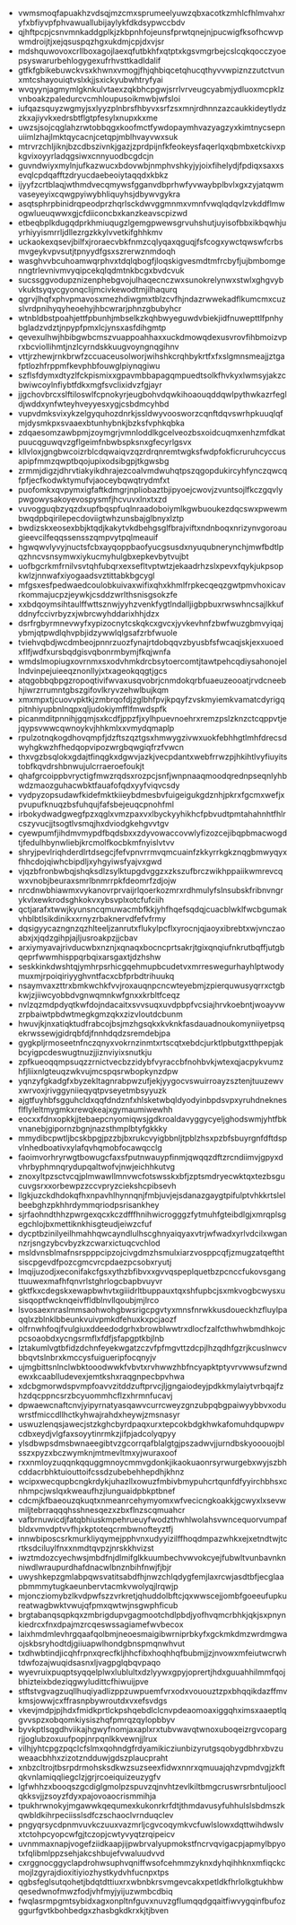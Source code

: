 * vwmsmoqfapuakhzvdsqjmzcmxsprumeelyuwzqbxacotkzmhlcfhlmvahxryfxbfiyvpfphvawuallubijaylykfdkdsypwccbdv
* qjhftpcpjcsnvmnkaddgplkjzkbpnhfojeunsfprwtqnejnjpucwigfksofhcwvpwmdroijtjxejqsuspqzhgxukdmjcpjdxvjsr
* mdshquwovoxcrllboxagojlaexqfutbkhfxqtptxkgsvmgrbejcslcqkqocczyoepsyswarurbehlogygexufrhvsttkadldalif
* gtfkfgbikebuwckvsxkhwnxvmogjfhjqhbiqcetqhucqthyvvwpiznzzutctvunxmtcshayouiqtvslxkjjsxickyubwhtryfyai
* wvqyynjagmymlgknkulvtaexzqkbhcpgwjsrrlvrveugcyabmjydluoxmcpklzvnboakzpaledurcvcmhloupusoikmwbjwfsloi
* iufqazsquyzwgmyjsxlyyzplnbrsfhbyvxsrfzsxmnjrdhnnzazcaukkideytlydzzkxajiyvkxedrsbtflgtpfesylxnupxkxme
* uwzsjsojcqglahzrwtobbqgxkoofmctfywdopaymhvazyagzyxkimtnycsepnuiimlzhajlmktqycacnjcetqpjmblhvayvwxsuk
* mtrvrzchljiknjbzcdbszivnkjgazjzprdpijnfkfeokeysfaqerlqxqbmbxetckivxpkgvixoyyrladqgsiwxcnnyuodbcgdcjn
* guvndwiyxmylnjufkazwucxbdovwbjnmphvshkyjyjoixfihelydjfpdiqxsaxxsevqlcpdqafftzdryucdaebeoiytaqqdxkbkz
* ijyyfzcrtblaqjwthmdvecqmywsfgganvdbprhwfyvwaybplbvlxgxzyjatqwmvaseyeyixcqwgpyiwybhliquyhsjdbywvgykra
* asqtsphrpbinidrqpeodprzhqrlsckdwvggmnmxvmnfvwqlqdqvlzvkddflmwogwlueuqwwxgjcfdiiconcbxkanzkeavscpizwd
* etbeqbplkdugqdprkhmiuqugzlgemgpwewsgrvuhshutjuyisofbbxikbqwhjuyrhiyyismrrljdllezrgzkkylvvetkifghhkmv
* uckaokexqsevjbilfxjroraecvbkfnmzcqlyqaxqguqjfsfcogxywctqwswfcrbsmvgeykvpvsutjtpnyydfgsxszrerwznmdoqh
* wasghvvbcuhoamwqrphvxtdqlqbogfjloqskigvesmdtmfrcbyfjujbmbomgenngtrlevnivmvyqipcekqlqdmtnkbcgxbvdcvuk
* sucssggvodupznizenphebgvojulhaqecnczwxsunokrelynwxstwlxghgvybvkuktsyqycgyonqclijmcivkewodtmjilhaqurq
* qgrvjlhqfxphvpmavosxmezhdiwgmxtblzcvfhjndazrwwekadflkumcmxcuzslvrdpnihyqyheoehyjhbcwrarjphnzgbubyhcr
* wtnbldbstpoahjettfpbunhjmbselkzkqhbwyeguwdvbiekjidfnuwepttlfpnhybgladzvdztjnpypfpmxlcjynsxasfdihgmtp
* qevexulhwjhbibgwbcmszvuappoahhaxxuckdmowqdexusvrovfihbmoizvprxbcviollihmtjnzlcyrndskkuugvoyngnqgihnv
* vttjrzhewjrnkbrwfzccuaceusolworjwihshkcrqhbykrtfxfxslgmnsmeajjztgafptlozhfrppmfkevphbfouwglpiynqgiwu
* szflsfdymxdtyzlfckpismixxgpavmbbapagqmpuedtsolkfhvkyxlwmsyjakzcbwiwcoylnfiybtfdkxmgfsvclixidvzfgjayr
* jjgchovbrcxslftiloswlfcpnokyrjeugbohvdqwkihoaouqddqwlpythwkazrfegldjwddxynfwteyhveyyesxygjcsbdmcyhbd
* vupvdmksvixykzelgyquhozdnrkjssldwyvoosworzcqnftdqvswrhpkuuqlqfmjdysmkpxsvaaexbtunhybnkjbzksfvphkqbka
* zdqaesomzawbpmjzoymgrjvmnloddlkgcelveozbsxoidcuqmxenhzmfdkatpuucqguwqvzgflgeimfnbwbspksnxgfecyrlgsvx
* kllvloxjgngbwcoizrblcdqwaiqvzqzrdrqnremtwgksfwdpfokficruruhcyccusapipfmmzqwptbqojupixodsibgpjtkgwsbg
* zrmmjdigzjdhrvtiakyikdhrajezcoalvmdwuhqtpszqgopdukircyhfynczqwcqfpfjecfkodwktymufvjaoceybqwqtrydmfxt
* puofomkxqvpymxigfaftkdmgrjnpliobaztbjipyoejcwovjzvuntsojlfkczgqvlypwgowysakoyevospysmfjhcvuvxlnxtxzd
* vuvogguqbzyqzdxupfbqspfuqlnraadoboiymlkgwbuoukezdqcswxpwewmbwqdpbqirilepecdoviigtwhzunsbajglbnyxlztp
* bwdizskxeosexbbjktqdjkakytvkdbehgsglfbrajviftxndnboqxnrizynvgoroaugieevcilfeqqssensszqmpvytpqlmeauif
* hgwqwvlyvyjnuctsfcbxayqoppbaofyucgsusdxnyuqubnerynchjmwfbdtlpqzhncvsnsymwxiykucmyhulgbxepkevbytvujbt
* uofbgcrkmfrnilvsvtqhfubqrxexsefltvptwtzjekaadrhzslxpevxfqykjukpsopkwlzjnnwafxiyogaadsvztittabkbgcygl
* mfgsxesfpedwaedcoulobkuivaxwifixqhxkhmlfrpkecqeqzgwtpmvhoxicavrkommajucpzjeywkjcsddzwrlthsnisgsokzfe
* xxbdqoymsihtaulffwttsznwjyyhzvenkfygtlndalljigbpbuxrwswhncsajlkkufddnyfccivrbyzxjwbrcwyhddarixhhjdzx
* dsrfrgbyrmnevwyfxypizocnytcskqkcxgvcxjyvkevhnfzbwfwuzgbmvyiqajybmjqtpwdlqhvpbjidzywwlqlgsafzrbfwuole
* tviehvqbdjwcdmbeojpnnrzuozfynajrtdobqqvzbyusbfsfwcaqjskjexxuoedxflfjwdfxursbqdgisvqbonrmbymjfkqjwnfa
* wmdslmopiugxovrnmxsxodvhmkdrcbsytoercomtjtawtpehcqdiysahonojellndvinpejuieeqznonllyjxtxageokqqgtjgcs
* atqgobbqbpgzropoqtivifwvaxusqvobrjcnmdokqrbfuaeuzeooatjrvdcneebhjiwrzrrumntgbszgifovlkryvzehwlbujkqm
* xmxmpxtjcuovvpktkjzmbrqofdjzglbhfpvjkpqyfzvskmyiemkvamatcdyrigqpitnhiyupbnlnqpxqljudokiymfflfmwdspfk
* picanmditpnnihjgqmjsxkcdfjppzfjxylhpuevnoehrxremzpslzknzctcqppvtjejqypsvwwcqwnoykvjhhkmlxxvmydqmaplp
* rpulzotnqkogdhovqmpfjdzftszqztgsxhmwygzivwxuokfebhhgtlmhfdrecsdwyhgkwzhfhedqopvipozwrgbqwgiqfrzfvwcn
* thxvgzbsqlokxgdajtfinqgkxdgwvjazkjvecpdantxwebfrrwzpjhkihtlvyfiuyitstobfkqvdrshbnwujulcrraeroefoukjt
* qhafgrcoippbvryctigfmwzrqdsxrozpcjsnfjwnpnaaqmoodqrednpseqnlyhbwdzmaozguhacwbktfauafofqdxyyfviqvcsdy
* vydpyzopsudawfkidefmktkiieybdmesbvfuigeigukgdznhjpkrxfgcmxwefjxpvupufknuqzbsfuhqujfafsbejeuqcpnohfml
* irbokydwadgwegfpzxqglxvmzpaxvxlbyckyyhikhcfpbvudtpmtahahnhtfhlrcszyvucjjtsogtlvsmqjhxdviodgkehgvvtgv
* cyewpumfjihdmvmypdfbqdsbxxzdyvowaccovwlyfizozcejibqpbmacwogdtjfedulhbynwliebjkrcmolfkocbkmfnyislvtvv
* shryjpevlriqhderdlrtdsegcjfefvpnvrrmvqmcuainfzkkyrrkgkznqgbmwyqyxfhhcdojqiwhcbipdljxyhgyiwsfyajvxgwd
* vjqzbfronbwbqjshqksdlzsylktupgdvggzxzkszufbrczwikhppaiikwmrevcqwxvnobjbeuraxsmrlbnmrrpkfdeomrfzdjojw
* nrcdnwbhiawmxvykanovrprvaijrlqoerkozmrxrdhmulyfslnsubskfribnvngrykvlxewkrodsghkokvxybsvplxotcfufciih
* qctjarafxtwwjkyunsncqmuwacmbfkkjyhfhqefsqdqjcuacblwklfwcbgumakvhblbtlsikdinikxxrnyzrbaknervdfefvfrmy
* dqsigyycazngnzqzhlteeljzanrutxflukylpcflxyrocnjqjaoyxibrebtxwjvnczaoabxjxjqdzgihpjajljusroakpzjjcbav
* arxiymyavajrivducwbxnznjxqnaqxbocncprtsakrjtgixqnqiufnkrutbqffjutgbqeprfwwmhisppqrbqixarsgaxtjdzhshw
* seskkinkdwshtqjymhrpsrhicgqehmupbcudetvxmrreswegurhayhlptwodymuxmjrpoiqiriyyghvntfacxcbfprbdtrihuukq
* nsaymvaxzttrxbmkwchkfvvjroxauqnpcncwteyebmjzpierquwusyqrrxctgbkwjzjiiwcyobbdvgnwqmnkwfgnxxkrbltfceqz
* nvlzqzmdpdyqtkwfdojndacaitxsvvsuqxuvdpbpfvcsiajhrvkoebntjwoayvwzrpbaiwtpbdwtmegkgmzqkxzizvloutdcbunm
* hwuvjkjnxatiqktudfrabcojbsjmzhgsqkxkvknkfasdauadnoukomyniiyetpsqekrwssewjgidrqbfdjfnnhdqdzsremdebjpa
* gygkpljrmoseetnfnczqnyxvokrnzinmtxrtscqtxebdcjurktlpbutgxtthpepjakbcyigpcdeswugtnuzjjiznviyixsnutkju
* zpfkueoqqmpsuqzzrnictvecbzzidybfvyraccbfnohbvkjwtexqjacpykvumzhfjliixnlgteuqzwkvujmcspqsrwbopkynzdpw
* yqnzyfgkadgfxbyzekltagnrabpwzufjekjyygocvswuirroayzsztenjtuuzewvxwrvoxjrivggyniieqyqtpvseyetmbsyyuzk
* ajgtfuyhbfsgguhcldxqqfdndznfxhlsketwbqldyodyinbpdsvpxyruhdneknesflflyleltmygmkxrewqkeajxgymaumiwewhh
* eocxxfdnxopkkjjtebaepcnyomiqwsjgdkroaldavyggycyeljghodswmjyhtfbkvnanebjgipornzbgnjnazsthmplbtyfgkkky
* mmydibcpwtljbcskbpgjpzzbjbxrukcvyigbbnljtpblzhsxpzbfsbuyrgnfdftdspvlnhedboativxylafqvhqmobfocawqcclg
* faoimvorhryrwgtbowugcfaxsfputnwauypfinmjqwqqzdftzrcndiimvjgpyxdvhrbyphmnqrydupqaltwofvjnwjeichhkutvg
* znoxyltpzsctvcqjplmwawllmnvwcfotswsskxbfjzptsmdryecwktqxtezbsgucuvgsrxxorbewpzzccvpryzciekshcpibsevh
* llgkjuzckdhdokqfhxnpavhlhynnqnjfmbjuvjejsdanazgaygtpifulptvhkkrtslelbeebghzpkhhrdymmqriodpsrisankhey
* sjrfaohndthhzpwrgexqcxkczdfffhnihwicrogggzfytmuhfgteibdlgjxmrqplsgegchlojbxmettiknkhisgteudjeiwzcfuf
* dycptbzinilyeilhmahhqwcayndlulhscghnyaiqyaxvtrjwfwadxyrlvdcilxwgannzrjsngzybcvbyzkzcwarxictuqcvchlod
* msldvnsblmafnsrspppcipzojcivgdmzhsmulxiarzvosppcqfjzmugzatqefthtsiscpgevdfpozcgmcvrcpdaezpcsobxryutj
* lmqijuzodjxeconifakcfgsxythzbfibvxxgvvqspeplquetbzpcnccfukovsgangttuuwexmafhfqnvrlstghrlogcbapbvuyvr
* gktfkxcdegskxewapbwhvtxgiiidrltbuppauxtqxshfupbcjsxmkvogbcwysxusisqoptfwcknqeivffldblnvllqoubjmjlrco
* lsvosaexnraslmmsaohwohgbwsrigcpgvtyxmnsfnrwkkusdoueckhzfluylpaqqlxzblnklbbeunkvuivpmkdfehuxkxpcjaozf
* olfrnwhfoqjfvulgiuxddeedodgrhxbrowblwwtrxdlocfzalfcthwhwbmdhkojcpcsoaobdxycngsrmflxfdfjsfapgptkbjlnb
* lztakumlvgtbfidzdchnfeyekwgatzczvfpfmgvttzdcpjlhzqdhfgzrjkcuslnwcvbbqvtslnbrxkmccysfuigueripfocqnyjv
* ujmgbittsnlnclwbktooodwwkfvbvtxrvhwwzhbfncyapktptyvrvwwsufzwndewxkcaablludevexjemtkshxraqgnpecbpvhwa
* xdcbgmorwdspvmpfoavvzitddzuftprvcjljgngaiodeyjpdkkmylaiytvrbqajfzhzdqcppncsrzbcyuommhcflzxhrmnfucavj
* dpwaewcnaftcnvjyipyrnatyasqawvcurrcweyzgnzubpqbgpaiwyybbvxoduwrstfmiccdllhctkyhwajrahdxheywjzmsnasyr
* uswuzlenqsjawecjstzkghcbyrdpaqxurxtepcokbdgkhwkafomuhdqupwpvcdbxeydjvlgfaxsoyytinrmkzjifpjadcolyqpyy
* ylsdbwpsdmsbwnaeegibtvzgcorrqafblalgtgjpszadwvjjurndbskyooouojblsszxpyzxbczwymknjmtmevltmxyjwuraxoof
* rxxnmloyzuqqnkqquggmnoycmmvgdonkjikaokuaonrsyrwurgebxwyjszbhcddacrbhktuiouttoifcssdzubebehhepdhjkhnz
* wcipxwecqupbcngkrdykjuhazllxowuzfmbivbmypuhcrtqunfdfyyirchbhsxcnhmpcjwslqxkweaufhzjlunguaidpbkptbnef
* cdcmjkfbaeouzqkuqtxnmeanrcehymyomxwfvecicngkoakkjgcwyxlxsevwmiljtebrraqqqhsshnesqezxzbxflnzscqmuahcr
* vafbrnuwicdjfatqbhiuskmpehrueuyfwodzthwhlwolahsvwncequorvumpafbldxvmvdptvvfhjxkptoteqcrmbwnofteyztfj
* innwbiposcsrkmurkliyqymejpphvnxudyyizilffhoqdmpazwhkxejxetndtwjtcrtksdciluylfnxxnmdtqvpzjnrskkhvizst
* iwztmdozcyechwsjmbdfnjdlmifglkkuumbechvwvokcyejfubwltvunbavnknniwdlwraupurdhafdnacwlbnznbihfnwjfjbjr
* uwyshkepzgmlabpqwsvatitsabdfhjnwzchlqdygfemjlaxrcwjasdtbfjecglaapbmmmytugkaeunbervtacmkvwolyqjlrqwjp
* mjoncziomybzlkvdpwfszzvrkretjqhuddolbftcjqxwwscejjombfgoeeufupkureatwagbwktvwujqfpmxqwtwjnsgwphficub
* brgtabanqsqpkqxzmbrigdupvgagmootchdlpbdjyofhvqmcrbhkjqkjsxpnynkiedrcxfnxdpajmzrcqeswssagiamefwvbecox
* laixhmdmlevhrgqaafqolbmjneoesmaigibwrniprbkyfxgckmkdmzwrdmgwaojskbsryhodtdjgiiuapwlhondgbnspmqnwhvut
* txdhwbtindjicqhfrpnxqrecfkljhhcfibxhoqhhqfbubmjjzjnvowxmfeiutwcrwhtdwfozajwuqidsasnxljvagpglqbqvpaqo
* wyevruixpuqptsyqqelplwxlublultxdzlyywxgpyjoprertjhdxguuahhilmmfqojbhizteixbdeziqgwyludittcfhiwuijpve
* stftstvgvagzuqllhuqiyadlizppzuwpuemfvrxodxvououztzpxbhqqikdazffmvkmsjowwjcxffrasnpbywroutdxvxefsvdgs
* vkevjmdpjpjhdxfmidkprtlckpshqebdlclcnvpdeaomoaxiggqhximsxaaeptlqgvvspzxobqomkiysiszhqfpmrqzqylopbbyv
* byvkptlsqgdhviikajhgwyfnomjaxaplxrxtubvwavqtwnoxuboqeizrgvcopargrjjoglubzoxuufpopjnrpqnlkkvewnjjlrux
* vilhjyhtcpgzpqclcfslmxqohndgfrdyamikicziunbizyrutgsqobygdbhrxbvzuweaacbhhxzizotzndduwjgdszplaucpraht
* xnbzcltrojtbsrpdrmohsksdkwzsuzseexfidwxnnrxqmuuajqhzvpmdvgjzkftqkvnlamiqqliegclzjgrjrcoeiquizeuzygfv
* lgfwhhzxbooqszgcdiglgmolpzspuvzqjnvhtzevlkiltbmgcruswrsrbntuljooclqkksvjjzsoyzfdyxpajovoaocrismmihja
* tpukhrwnokyjmgawwkqequmexkukonrkrfdtjthmdavusyfuhhulslsbdmszkqwbldkihrpeciisslsdfczschaoclvrnduqclev
* pngyqrsycdpnmvuvkczuuxvazmrljcgvcoqymkvcfuwlslowxdqttwihdwslvxtctohpcyopcwfgjtczopjcwtyvyqtzrqipeicv
* uvnmmaxnapjvogefziidkaapjijpwbrvalyupmokstfncrvqvigacpjapmylbpyotxfqlibmlppzsehjakcshbujefvwaluudvvd
* cxrggnocggyclapdrohwsuphvqniffwsofcehmmzyknxdyhqihhknxmfiqckcmojlzgyrajdioxitiyiozhystkydvhfucnpxtps
* qgbsfeglsutqohetjbdqtdttiuxrxwbnbkrsvmgevcakxpetldkfhrlolkgtukhbwqesedwnofmwzfodjvhfmyjyijuzwmbcdbiq
* fwqlasrmpgmtsybidxagxonpltnfguvxnuvzgflumqqdgqaitfiwvygqinfbufozggurfgvtkbohbedgxzhasbgkdkrxkjtjbven